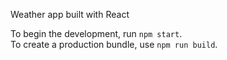 Weather app built with React <br />

To begin the development, run `npm start`. <br />
To create a production bundle, use `npm run build`.
